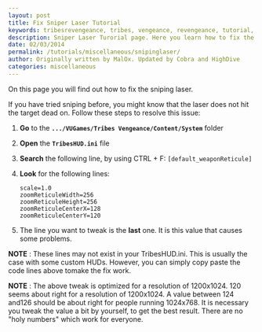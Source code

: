 ```yaml
---
layout: post
title: Fix Sniper Laser Tutorial
keywords: tribesrevengeance, tribes, vengeance, revengeance, tutorial, guide, fix, sniper, lazer, reticle
description: Sniper Laser Turorial page. Here you learn how to fix the sniper laser.
date: 02/03/2014
permalink: /tutorials/miscellaneous/snipinglaser/
author: Originally written by MalOx. Updated by Cobra and HighDive
categories: miscellaneous
---
```


On this page you will find out how to fix the sniping laser.

If you have tried sniping before, you might know that the laser does not hit the target dead on. Follow these steps to resolve this issue:

1. **Go** to the **`.../VUGames/Tribes Vengeance/Content/System`** folder
2. **Open** the **`TribesHUD.ini`** file
3. **Search** the following line, by using CTRL + F: `[default_weaponReticule]`

4. **Look** for the following lines:
    ```
    scale=1.0 
    zoomReticuleWidth=256 
    zoomReticuleHeight=256 
    zoomReticuleCenterX=128 
    zoomReticuleCenterY=120
    ```
  
5. The line you want to tweak is the **last** one. It is this value that causes some problems.

**NOTE** : These lines may not exist in your TribesHUD.ini. This is usually the case with some custom HUDs. However, you can simply copy paste the code lines above tomake the fix work.

**NOTE** : The above tweak is optimized for a resolution of 1200x1024. 120 seems about right for a resolution of 1200x1024. A value between 124 and126 should be about right for people running 1024x768. It is necessary you tweak the value a bit by yourself, to get the best result. There are no "holy numbers" which work for everyone.

  